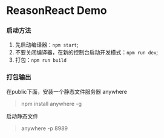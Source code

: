 # ReasonReact Demo

### 启动方法
 1. 先启动编译器：`npm start`;
 2. 不要关闭编译器，在新的控制台启动开发模式：`npm run dev`;
 3. 打包：`npm run build`

### 打包输出
  在public下面，安装一个静态文件服务器 anywhere
  > npm install anywhere -g

  启动静态文件
  
  > anywhere -p 8989